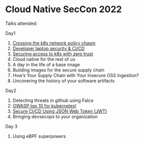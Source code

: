 # Cloud Native SecCon 2022

Talks attended:

Day1

1. [Crossing the k8s network policy chasm](https://static.sched.com/hosted_files/cloudnativesecurityconna22/29/CNSCON-Keynote-mfoster.pdf) 
2. [Developer laptop security & CI/CD](https://static.sched.com/hosted_files/cloudnativesecurityconna22/fe/Jeremy%20Colvin%20Uptycs%20Developer%20Laptop%20Keynote.pptx.pdf)
3. [Securing access to k8s with zero trust](https://static.sched.com/hosted_files/cloudnativesecurityconna22/24/KubeCon%202022-Securing%20Access%20to%20Kubernetes%20with%20Zero%20Trust%20Principles.pptx)
4. Cloud native for the rest of us
5. A day in the life of a base image
6. Building images for the secure supply chain
7. How’s Your Supply Chain with Your Insecure OSS Ingestion?
8. Uncovering the history of your software artifacts

Day2

1. Detecting threats in github using Falco
2. [OWASP top 10 for kubernetes!](https://docs.google.com/presentation/d/1zTF3HQCsE07sSOBqoVckExeojFH0CMOn3lsDQaCCyLg/edit#slide=id.g129ed28870d_0_15)
3. [Secure CI/CD Using JSON Web Token (JWT)](https://static.sched.com/hosted_files/cloudnativesecurityconna22/de/Secure%20your%20CI_CD%20using%20JSON%20Web%20Token%20%28JWT%29%20%281%29.pdf)
4. Bringing devsecops to your organization

Day 3 

1. Using eBPF superpowers